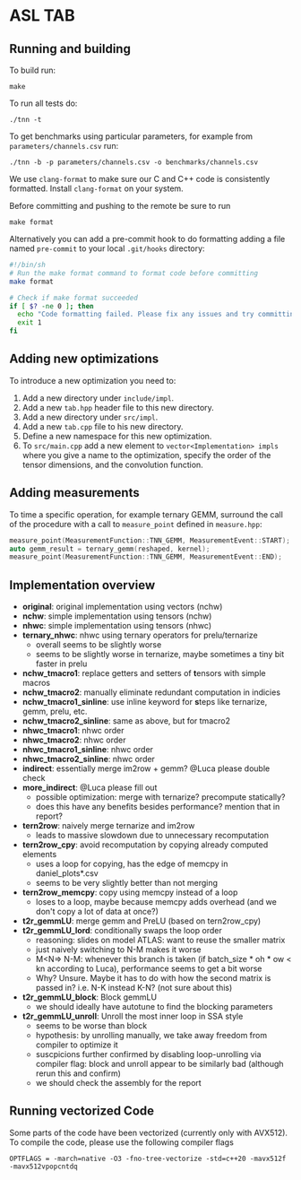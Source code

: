 # ASL TAB

## Running and building

To build run:
```
make
```

To run all tests do:
```
./tnn -t
```

To get benchmarks using particular parameters, for example from `parameters/channels.csv` run:

```
./tnn -b -p parameters/channels.csv -o benchmarks/channels.csv
```

We use `clang-format` to make sure our C and C++ code is consistently formatted.
Install `clang-format` on your system.

Before committing and pushing to the remote be sure to run
```
make format
```

Alternatively you can add a pre-commit hook to do formatting adding a file named `pre-commit` to your local `.git/hooks` directory:
```bash
#!/bin/sh
# Run the make format command to format code before committing
make format

# Check if make format succeeded
if [ $? -ne 0 ]; then
  echo "Code formatting failed. Please fix any issues and try committing again."
  exit 1
fi
```

## Adding new optimizations

To introduce a new optimization you need to:
1. Add a new directory under `include/impl`.
2. Add a new `tab.hpp` header file to this new directory.
3. Add a new directory under `src/impl`.
4. Add a new `tab.cpp` file to his new directory.
5. Define a new namespace for this new optimization.
6. To `src/main.cpp` add a new element to `vector<Implementation> impls` where you give a name to the optimization, specify the order of the tensor dimensions, and the convolution function.

## Adding measurements

To time a specific operation, for example ternary GEMM, surround the call of the procedure with a call to `measure_point` defined in `measure.hpp`:
```C++
measure_point(MeasurementFunction::TNN_GEMM, MeasurementEvent::START);
auto gemm_result = ternary_gemm(reshaped, kernel);
measure_point(MeasurementFunction::TNN_GEMM, MeasurementEvent::END);
```

## Implementation overview
- **original**: original implementation using vectors (nchw)
- **nchw**: simple implementation using tensors (nchw)
- **nhwc**: simple implementation using tensors (nhwc)
- **ternary_nhwc**: nhwc using ternary operators for prelu/ternarize
  - overall seems to be slightly worse
  - seems to be slightly worse in ternarize, maybe sometimes a tiny bit faster in prelu
- **nchw_tmacro1**: replace getters and setters of **t**ensors with simple macros
- **nchw_tmacro2**: manually eliminate redundant computation in indicies
- **nchw_tmacro1_sinline**: use inline keyword for **s**teps like ternarize, gemm, prelu, etc.
- **nchw_tmacro2_sinline**: same as above, but for tmacro2
- **nhwc_tmacro1**: nhwc order
- **nhwc_tmacro2**: nhwc order
- **nhwc_tmacro1_sinline**: nhwc order
- **nhwc_tmacro2_sinline**: nhwc order
- **indirect**: essentially merge im2row + gemm? @Luca please double check
- **more_indirect**: @Luca please fill out
  - possible optimization: merge with ternarize? precompute statically?
  - does this have any benefits besides performance? mention that in report?
- **tern2row**: naively merge ternarize and im2row
  - leads to massive slowdown due to unnecessary recomputation
- **tern2row_cpy**: avoid recomputation by copying already computed elements
  - uses a loop for copying, has the edge of memcpy in daniel_plots*.csv
  - seems to be very slightly better than not merging
- **tern2row_memcpy**: copy using memcpy instead of a loop
  - loses to a loop, maybe because memcpy adds overhead (and we don't copy a lot of data at once?)
- **t2r_gemmLU**: merge gemm and PreLU (based on tern2row_cpy)
- **t2r_gemmLU_lord**: conditionally swaps the loop order
  - reasoning: slides on model ATLAS: want to reuse the smaller matrix
  - just naively switching to N-M makes it worse
  - M<N=> N-M: whenever this branch is taken (if batch_size * oh * ow < kn according to Luca), performance seems to get a bit worse
  - Why? Unsure. Maybe it has to do with how the second matrix is passed in? i.e. N-K instead K-N? (not sure about this)
- **t2r_gemmLU_block**: Block gemmLU
  - we should ideally have autotune to find the blocking parameters
- **t2r_gemmLU_unroll**: Unroll the most inner loop in SSA style
  - seems to be worse than block
  - hypothesis: by unrolling manually, we take away freedom from compiler to optimize it
  - suscpicions further confirmed by disabling loop-unrolling via compiler flag: block and unroll appear to be similarly bad (although rerun this and confirm)
  - we should check the assembly for the report
## Running vectorized Code
Some parts of the code have been vectorized (currently only with AVX512). To compile the code, please use the following compiler flags
```
OPTFLAGS = -march=native -O3 -fno-tree-vectorize -std=c++20 -mavx512f -mavx512vpopcntdq
```
